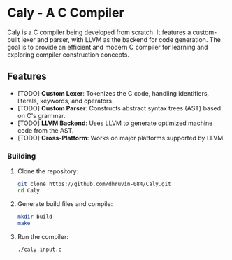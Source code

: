 # Caly - A C Compiler

Caly is a C compiler being developed from scratch. It features a custom-built lexer and parser, with LLVM as the backend for code generation. The goal is to provide an efficient and modern C compiler for learning and exploring compiler construction concepts.

## Features

- [TODO] **Custom Lexer**: Tokenizes the C code, handling identifiers, literals, keywords, and operators.
- [TODO] **Custom Parser**: Constructs abstract syntax trees (AST) based on C's grammar.
- [TODO] **LLVM Backend**: Uses LLVM to generate optimized machine code from the AST.
- [TODO] **Cross-Platform**: Works on major platforms supported by LLVM.


### Building

1. Clone the repository:
    ```bash
    git clone https://github.com/dhruvin-084/Caly.git
    cd Caly
    ```

2. Generate build files and compile:
    ```bash
    mkdir build
    make
    ```

3. Run the compiler:
    ```bash
    ./caly input.c
    ```